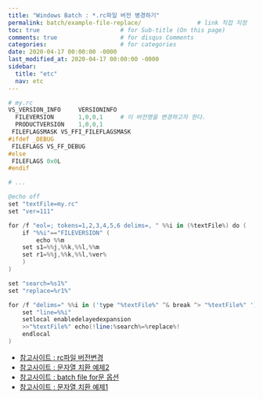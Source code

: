 ```yaml
---
title: "Windows Batch : *.rc파일 버전 병경하기"
permalink: batch/example-file-replace/                # link 직접 지정
toc: true                       # for Sub-title (On this page)
comments: true                  # for disqus Comments
categories:                     # for categories
date: 2020-04-17 00:00:00 -0000
last_modified_at: 2020-04-17 00:00:00 -0000
sidebar:
  title: "etc"
  nav: etc
---
```


```s
# my.rc
VS_VERSION_INFO     VERSIONINFO
  FILEVERSION       1,0,0,1     # 이 버전명을 변경하고자 한다.
  PRODUCTVERSION    1,0,0,1
 FILEFLAGSMASK VS_FFI_FILEFLAGSMASK
#ifdef _DEBUG
 FILEFLAGS VS_FF_DEBUG
#else
 FILEFLAGS 0x0L
#endif

# ...
```

```s
@echo off 
set "textFile=my.rc"
set "ver=111"

for /f "eol=; tokens=1,2,3,4,5,6 delims=, " %%i in (%textFile%) do (
    if "%%i"=="FILEVERSION" (
        echo %%m
    set s1=%%j,%%k,%%l,%%m
    set r1=%%j,%%k,%%l,%ver%
    )
)

set "search=%s1%"
set "replace=%r1%"

for /f "delims=" %%i in ('type "%textFile%" ^& break ^> "%textFile%" ') do (
    set "line=%%i"
    setlocal enabledelayedexpansion
    >>"%textFile%" echo(!line:%search%=%replace%!
    endlocal
)
```

* [참고사이트 : rc파일 버전변경](https://stackoverflow.com/questions/26008974/increment-the-version-in-rc-file-using-batch-script)
* [참고사이트 : 문자열 치환 예제2](https://stackoverflow.com/questions/23075953/batch-script-to-find-and-replace-a-string-in-text-file-without-creating-an-extra/23076141)
* [참고사이트 : batch file for문 옵션](https://www.snoopybox.co.kr/1366)
* [참고사이트 : 문자열 치환 예제1](http://blog.naver.com/PostView.nhn?blogId=xenecs&logNo=220941200392&beginTime=0&jumpingVid=&from=search&redirect=Log&widgetTypeCall=true)
